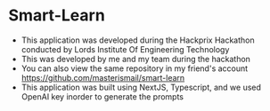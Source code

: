 # Smart-Learn
- This application was developed during the Hackprix Hackathon conducted by Lords Institute Of Engineering Technology
- This was developed by me and my team during the hackathon
- You can also view the same repository in my friend's account https://github.com/masterismail/smart-learn
- This application was built using NextJS, Typescript, and we used OpenAI key inorder to generate the prompts
